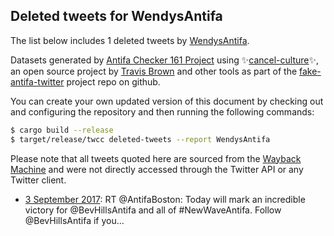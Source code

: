 ## Deleted tweets for WendysAntifa

The list below includes 1 deleted tweets by
[WendysAntifa](https://twitter.com/WendysAntifa).



Datasets generated by [Antifa Checker 161 Project](https://twitter.com/antifacheck161) using ✨[cancel-culture](https://github.com/travisbrown/cancel-culture)✨, an open source project by 
[Travis Brown](https://twitter.com/travisbrown) and other tools as part of the 
[fake-antifa-twitter](https://github.com/antifacheck161/fake-antifa-twitter) project repo on github.

You can create your own updated version of this document by checking out and configuring the
repository and then running the following commands:

```bash
$ cargo build --release
$ target/release/twcc deleted-tweets --report WendysAntifa
```

Please note that all tweets quoted here are sourced from the
[Wayback Machine](https://web.archive.org) and were not directly accessed through the Twitter API or
any Twitter client.

* [ 3 September 2017](https://web.archive.org/web/20170903225740/https://twitter.com/WendysAntifa/status/904478530238545920): RT @AntifaBoston: Today will mark an incredible victory for @BevHillsAntifa and all of #NewWaveAntifa.  Follow @BevHillsAntifa if you…  <!--904478530238545920-->
